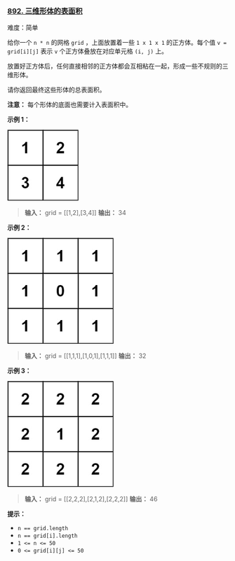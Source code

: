 ### [892\. 三维形体的表面积](https://leetcode.cn/problems/surface-area-of-3d-shapes/)

难度：简单

给你一个 `n * n` 的网格 `grid` ，上面放置着一些 `1 x 1 x 1` 的正方体。每个值 `v = grid[i][j]` 表示 `v` 个正方体叠放在对应单元格 `(i, j)` 上。

放置好正方体后，任何直接相邻的正方体都会互相粘在一起，形成一些不规则的三维形体。

请你返回最终这些形体的总表面积。

**注意：** 每个形体的底面也需要计入表面积中。

**示例 1：**

![](./assets/img/Question0892_01.jpg)

> **输入：** grid = \[[1,2],[3,4]]
> **输出：** 34

**示例 2：**

![](./assets/img/Question0892_02.jpg)

> **输入：** grid = \[[1,1,1],[1,0,1],[1,1,1]]
> **输出：** 32

**示例 3：**

![](./assets/img/Question0892_03.jpg)

> **输入：** grid = \[[2,2,2],[2,1,2],[2,2,2]]
> **输出：** 46

**提示：**

- `n == grid.length`
- `n == grid[i].length`
- `1 <= n <= 50`
- `0 <= grid[i][j] <= 50`
